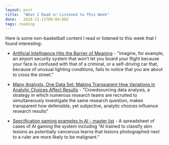 ```yaml
---
layout: post
title:  "What I Read or Listened to This Week"
date:   2018-11-11T09:09:00Z
tags: reading
---
```

Here is some non-basketball content I read or listened to this week that I found interesting:


* [Artificial Intelligence Hits the Barrier of Meaning](https://www.nytimes.com/2018/11/05/opinion/artificial-intelligence-machine-learning.html) - "Imagine, for example, an airport security system that won’t let you board your flight because your face is confused with that of a criminal, or a self-driving car that, because of unusual lighting conditions, fails to notice that you are about to cross the street."

* [Many Analysts, One Data Set: Making Transparent How Variations in Analytic Choices Affect Results](https://journals.sagepub.com/doi/10.1177/2515245917747646#articleShareContainer) - "Crowdsourcing data analysis, a strategy in which numerous research teams are recruited to simultaneously investigate the same research question, makes transparent how defensible, yet subjective, analytic choices influence research results"

* [Specification gaming examples in AI - master list](https://docs.google.com/spreadsheets/u/1/d/e/2PACX-1vRPiprOaC3HsCf5Tuum8bRfzYUiKLRqJmbOoC-32JorNdfyTiRRsR7Ea5eWtvsWzuxo8bjOxCG84dAg/pubhtml) - A spreadsheet of cases of AI gaming the system including "AI trained to classify skin lesions as potentially cancerous learns that lesions photographed next to a ruler are more likely to be malignant."
